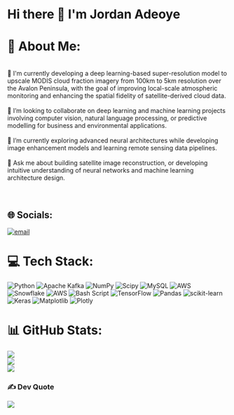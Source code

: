 # Hi there 👋 I'm Jordan Adeoye



# 💫 About Me:
<br>🔭 I'm currently developing a deep learning-based super-resolution model to upscale MODIS cloud fraction imagery from 100km to 5km resolution over the Avalon Peninsula, with the goal of improving local-scale atmospheric monitoring and enhancing the spatial fidelity of satellite-derived cloud data.<br><br>👯 I’m looking to collaborate on deep learning and machine learning projects involving computer vision, natural language processing, or predictive modelling for business and environmental applications.<br><br>🌱 I’m currently exploring advanced neural architectures while developing image enhancement models and learning remote sensing data pipelines.<br><br>💬 Ask me about building satellite image reconstruction, or developing intuitive understanding of neural networks and machine learning architecture design.<br><br><br>


## 🌐 Socials:
[![email](https://img.shields.io/badge/Email-D14836?logo=gmail&logoColor=white)](mailto:jordaniadeoye@gmail.com) 

# 💻 Tech Stack:
![Python](https://img.shields.io/badge/python-3670A0?style=for-the-badge&logo=python&logoColor=ffdd54) ![Apache Kafka](https://img.shields.io/badge/Apache%20Kafka-000?style=for-the-badge&logo=apachekafka) ![NumPy](https://img.shields.io/badge/numpy-%23013243.svg?style=for-the-badge&logo=numpy&logoColor=white) ![Scipy](https://img.shields.io/badge/SciPy-%230C55A5.svg?style=for-the-badge&logo=scipy&logoColor=%white) ![MySQL](https://img.shields.io/badge/mysql-4479A1.svg?style=for-the-badge&logo=mysql&logoColor=white) ![AWS](https://img.shields.io/badge/AWS-%23FF9900.svg?style=for-the-badge&logo=amazon-aws&logoColor=white) ![Snowflake](https://img.shields.io/badge/snowflake-%2329B5E8.svg?style=for-the-badge&logo=snowflake&logoColor=white) ![AWS](https://img.shields.io/badge/AWS-%23FF9900.svg?style=for-the-badge&logo=amazon-aws&logoColor=white) ![Bash Script](https://img.shields.io/badge/bash_script-%23121011.svg?style=for-the-badge&logo=gnu-bash&logoColor=white) ![TensorFlow](https://img.shields.io/badge/TensorFlow-%23FF6F00.svg?style=for-the-badge&logo=TensorFlow&logoColor=white) ![Pandas](https://img.shields.io/badge/pandas-%23150458.svg?style=for-the-badge&logo=pandas&logoColor=white) ![scikit-learn](https://img.shields.io/badge/scikit--learn-%23F7931E.svg?style=for-the-badge&logo=scikit-learn&logoColor=white) ![Keras](https://img.shields.io/badge/Keras-%23D00000.svg?style=for-the-badge&logo=Keras&logoColor=white) ![Matplotlib](https://img.shields.io/badge/Matplotlib-%23ffffff.svg?style=for-the-badge&logo=Matplotlib&logoColor=black) ![Plotly](https://img.shields.io/badge/Plotly-%233F4F75.svg?style=for-the-badge&logo=plotly&logoColor=white)
# 📊 GitHub Stats:
![](https://github-readme-stats.vercel.app/api?username=JordanAdeoye&theme=dark&hide_border=true&include_all_commits=false&count_private=true)<br/>
![](https://nirzak-streak-stats.vercel.app/?user=JordanAdeoye&theme=dark&hide_border=true)<br/>
![](https://github-readme-stats.vercel.app/api/top-langs/?username=JordanAdeoye&theme=dark&hide_border=true&include_all_commits=false&count_private=true&layout=compact)

### ✍️ Dev Quote
![](https://quotes-github-readme.vercel.app/api?type=horizontal&theme=radical)

<!-- Proudly created with GPRM ( https://gprm.itsvg.in ) -->
